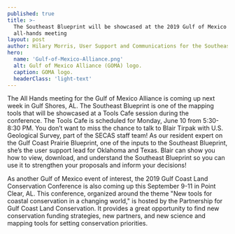 ```yaml
---
published: true
title: >-
  The Southeast Blueprint will be showcased at the 2019 Gulf of Mexico Alliance
  all-hands meeting
layout: post
author: Hilary Morris, User Support and Communications for the Southeast and South Atlantic Blueprints
hero:
  name: 'Gulf-of-Mexico-Alliance.png'
  alt: Gulf of Mexico Alliance (GOMA) logo.
  caption: GOMA logo.
  headerClass: 'light-text'
---
```

The All Hands meeting for the Gulf of Mexico Alliance is coming up next week in Gulf Shores, AL. The Southeast Blueprint is one of the mapping tools that will be showcased at a Tools Cafe session during the conference. The Tools Cafe is scheduled for Monday, June 10 from 5:30-8:30 PM. You don’t want to miss the chance to talk to Blair Tirpak with U.S. Geological Survey, part of the SECAS staff team! As our resident expert on the Gulf Coast Prairie Blueprint, one of the inputs to the Southeast Blueprint, she’s the user support lead for Oklahoma and Texas. Blair can show you how to view, download, and understand the Southeast Blueprint so you can use it to strengthen your proposals and inform your decisions!

<!--more-->

As another Gulf of Mexico event of interest, the 2019 Gulf Coast Land Conservation Conference is also coming up this September 9-11 in Point Clear, AL. This conference, organized around the theme "New tools for coastal conservation in a changing world," is hosted by the Partnership for Gulf Coast Land Conservation. It provides a great opportunity to find new conservation funding strategies, new partners, and new science and mapping tools for setting conservation priorities.
